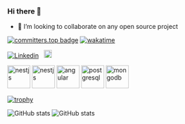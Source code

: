 ### Hi there 👋

<!--
**levart/levart** is a ✨ _special_ ✨ repository because its `README.md` (this file) appears on your GitHub profile.

Here are some ideas to get you started:

- 🔭 I’m currently working on ...
- 🌱 I’m currently learning ...
- 👯 I’m looking to collaborate on ...
- 🤔 I’m looking for help with ...
- 💬 Ask me about ...
- 📫 How to reach me: ...
- 😄 Pronouns: ...
- ⚡ Fun fact: ...
-->

- 👯 I’m looking to collaborate on any open source project

[![committers.top badge](https://user-badge.committers.top/georgia_private/levart.svg)](https://user-badge.committers.top/georgia_private/levart) [![wakatime](https://wakatime.com/badge/user/ac305be1-11ec-43d4-9272-47286799d810.svg)](https://wakatime.com/@ac305be1-11ec-43d4-9272-47286799d810)




[![Linkedin](https://img.shields.io/badge/LinkedIn-0077B5?style=for-the-badge&logo=linkedin&logoColor=white)](https://www.linkedin.com/in/levan-jmukhadze)
&nbsp; 
[<img src='https://cdn.jsdelivr.net/npm/simple-icons@3.0.1/icons/github.svg' alt='github' height='18'>](https://github.com/levart) 

[<img src='https://assets.zabbix.com/img/brands/nodejs.svg' alt='nestjs' height='52'>](https://nodejs.org/en/) 
[<img src='https://d33wubrfki0l68.cloudfront.net/e937e774cbbe23635999615ad5d7732decad182a/26072/logo-small.ede75a6b.svg' alt='nestjs' height='52'>](https://nestjs.com) 
[<img src='https://upload.wikimedia.org/wikipedia/commons/thumb/c/cf/Angular_full_color_logo.svg/1200px-Angular_full_color_logo.svg.png' alt='angular' height='52'>](https://angular.io) 
[<img src='https://upload.wikimedia.org/wikipedia/commons/2/29/Postgresql_elephant.svg' alt='postgresql' height='52'>](https://www.postgresql.org) 
[<img src='https://developer.asustor.com/uploadIcons/0020_999_1579585068_mongo-express-256.png' alt='mongodb' height='52'>](https://www.mongodb.com) 

[![trophy](https://github-profile-trophy.vercel.app/?username=levart&theme=onedark&margin-w=15&margin-h=15&column=7)](https://github.com/levart)


![GitHub stats](https://github-readme-stats.vercel.app/api?username=levart&show_icons=true&layout=compact&theme=dark&) 
![GitHub stats](https://github-readme-stats.vercel.app/api/top-langs/?username=levart&layout=compact&theme=dark&langs_count=8) 



